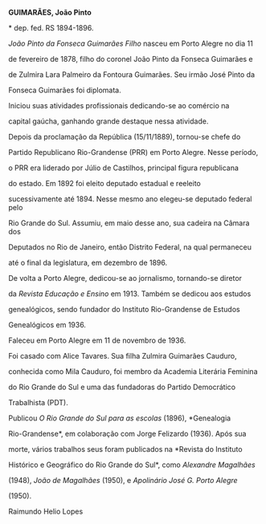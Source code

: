 **GUIMARÃES, João Pinto**



\* dep. fed. RS 1894-1896.



*João Pinto da Fonseca Guimarães Filho* nasceu em Porto Alegre no dia 11

de fevereiro de 1878, filho do coronel João Pinto da Fonseca Guimarães e

de Zulmira Lara Palmeiro da Fontoura Guimarães. Seu irmão José Pinto da

Fonseca Guimarães foi diplomata.



Iniciou suas atividades profissionais dedicando-se ao comércio na

capital gaúcha, ganhando grande destaque nessa atividade.



Depois da proclamação da República (15/11/1889), tornou-se chefe do

Partido Republicano Rio-Grandense (PRR) em Porto Alegre. Nesse período,

o PRR era liderado por Júlio de Castilhos, principal figura republicana

do estado. Em 1892 foi eleito deputado estadual e reeleito

sucessivamente até 1894. Nesse mesmo ano elegeu-se deputado federal pelo

Rio Grande do Sul. Assumiu, em maio desse ano, sua cadeira na Câmara dos

Deputados no Rio de Janeiro, então Distrito Federal, na qual permaneceu

até o final da legislatura, em dezembro de 1896.



De volta a Porto Alegre, dedicou-se ao jornalismo, tornando-se diretor

da *Revista Educação e Ensino* em 1913. Também se dedicou aos estudos

genealógicos, sendo fundador do Instituto Rio-Grandense de Estudos

Genealógicos em 1936.



Faleceu em Porto Alegre em 11 de novembro de 1936.



Foi casado com Alice Tavares. Sua filha Zulmira Guimarães Cauduro,

conhecida como Mila Cauduro, foi membro da Academia Literária Feminina

do Rio Grande do Sul e uma das fundadoras do Partido Democrático

Trabalhista (PDT).



Publicou *O Rio Grande do Sul para as escolas* (1896), *Genealogia

Rio-Grandense*, em colaboração com Jorge Felizardo (1936). Após sua

morte, vários trabalhos seus foram publicados na *Revista do Instituto

Histórico e Geográfico do Rio Grande do Sul*, como *Alexandre Magalhães*

(1948), *João de Magalhães* (1950), e *Apolinário José G. Porto Alegre*

(1950).



Raimundo Helio Lopes




